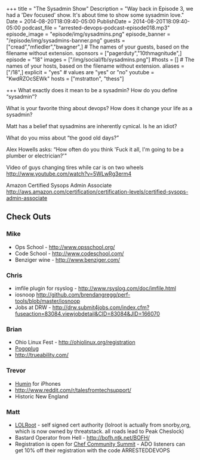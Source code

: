 +++
title = "The Sysadmin Show"
Description = "Way back in Episode 3, we had a 'Dev focused' show. It's about time to show some sysadmin love."
Date = 2014-08-20T18:09:40-05:00
PublishDate = 2014-08-20T18:09:40-05:00
podcast_file = "arrested-devops-podcast-episode018.mp3"
episode_image = "episode/img/sysadmins.png"
episode_banner = "/episode/img/sysadmins-banner.png"
guests = ["cread","mfiedler","bwagner",] # The names of your guests, based on the filename without extension.
sponsors = ["pagerduty","10thmagnitude",]
episode = "18"
images = ["/img/social/fb/sysadmins.png"]
#hosts = [] # The names of your hosts, based on the filename without extension.
aliases = ["/18",]
explicit = "yes" # values are "yes" or "no"
youtube = "KwdRZOcSEWk"
hosts = ["mstratton", "thess"]

+++
What exactly does it mean to be a sysadmin? How do you define “sysadmin”?

What is your favorite thing about devops? How does it change your life as a sysadmin?

Matt has a belief that sysadmins are inherently cynical. Is he an idiot?

What do you miss about “the good old days?”

Alex Howells asks: “How often do you think 'Fuck it all, I'm going to be a plumber or electrician?'"

Video of guys changing tires while car is on two wheels <a href="http://www.youtube.com/watch?v=5WLwRg3erm4" target="_blank">http://www.youtube.com/watch?v=5WLwRg3erm4</a>

Amazon Certified Sysops Admin Associate <a href="http://aws.amazon.com/certification/certification-levels/certified-sysops-admin-associate" target="_blank">http://aws.amazon.com/certification/certification-levels/certified-sysops-admin-associate</a>
<h2>Check Outs</h2>
<h3>Mike</h3>
<ul>
	<li>Ops School - <a href="http://www.opsschool.org/" target="_blank">http://www.opsschool.org/</a></li>
	<li>Code School - <a href="http://www.codeschool.com/" target="_blank">http://www.codeschool.com/</a></li>
	<li>Benziger wine - <a href="http://www.benziger.com/" target="_blank">http://www.benziger.com/</a></li>
</ul>
<h3>Chris</h3>
<ul>
	<li>imfile plugin for rsyslog - <a href="http://www.rsyslog.com/doc/imfile.html" target="_blank">http://www.rsyslog.com/doc/imfile.html</a></li>
	<li>iosnoop <a href="http://github.com/brendangregg/perf-tools/blob/master/iosnoop" target="_blank">http://github.com/brendangregg/perf-tools/blob/master/iosnoop</a></li>
	<li>Jobs at DRW - <a href="http://drw.submit4jobs.com/index.cfm?fuseaction=83084.viewjobdetail&amp;CID=83084&amp;JID=166070" target="_blank">http://drw.submit4jobs.com/index.cfm?fuseaction=83084.viewjobdetail&amp;CID=83084&amp;JID=166070</a></li>
</ul>
<h3>Brian</h3>
<ul>
	<li>Ohio Linux Fest - <a href="http://ohiolinux.org/registration" target="_blank">http://ohiolinux.org/registration</a></li>
	<li><a href="http://www.amazon.com/Pogoplug-Backup-and-Sharing-Device/dp/B005GM1Q1O/ref=sr_1_1?ie=UTF8&amp;qid=1408582201&amp;sr=8-1&amp;keywords=pogoplug" target="_blank">Pogoplug</a></li>
	<li><a href="http://trueability.com/" target="_blank">http://trueability.com/</a></li>
</ul>
<h3>Trevor</h3>
<ul>
	<li><a href="http://www.humin.com/#/product" target="_blank">Humin</a> for iPhones</li>
	<li><a href="http://www.reddit.com/r/talesfromtechsupport/" target="_blank">http://www.reddit.com/r/talesfromtechsupport/</a></li>
	<li>Historic New England</li>
</ul>
<h3>Matt</h3>
<ul>
	<li><a href="http://lolroot.ca/" target="_blank">LOLRoot</a> - self signed cert authority (lolroot is actually from snorby,org, which is now owned by threatstack. all roads lead to Peak Cheslock)</li>
	<li>Bastard Operator from Hell - <a href="http://bofh.ntk.net/BOFH/" target="_blank">http://bofh.ntk.net/BOFH/</a></li>
	<li>Registration is open for <a href="https://www.arresteddevops.com/chefcommunity" target="_blank">Chef Community Summit</a> - ADO listeners can get 10% off their registration with the code ARRESTEDDEVOPS</li>
</ul>

